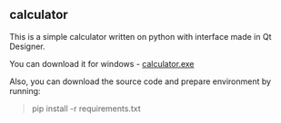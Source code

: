 ## calculator

This is a simple calculator written on python with interface made in Qt Designer.

You can download it for windows - [calculator.exe](https://github.com/InvisibleForest/calculator/releases/download/v1.0/Calculator.exe)

Also, you can download the source code and prepare environment by running:
>pip install -r requirements.txt
